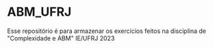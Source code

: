 # ABM_UFRJ
 Esse repositório é para armazenar os exercícios feitos na disciplina de "Complexidade e ABM" IE/UFRJ 2023
